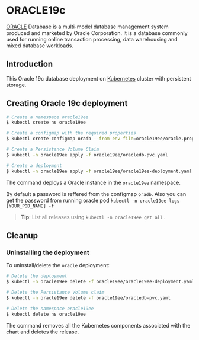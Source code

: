 # ORACLE19c

[ORACLE](https://www.oracle.com/database/technologies/) Database is a multi-model database management system produced and marketed by Oracle Corporation. It is a database commonly used for running online transaction processing, data warehousing and mixed database workloads.

## Introduction

This Oracle 19c database deployment on [Kubernetes](http://kubernetes.io) cluster with persistent storage.

## Creating Oracle 19c deployment

```bash
# Create a namespace oracle19ee
$ kubectl create ns oracle19ee

# Create a configmap with the required properties
$ kubectl create configmap oradb --from-env-file=oracle19ee/oracle.properties -n oracle19ee

# Create a Persistance Volume Claim
$ kubectl -n oracle19ee apply -f oracle19ee/oracledb-pvc.yaml

# Create a deployment
$ kubectl -n oracle19ee apply -f oracle19ee/oracle19ee-deployment.yaml

```

The command deploys a Oracle instance in the `oracle19ee` namespace.

By default a password is reffered from the configmap `oradb`. Also you can get the password from running oracle pod `kubectl -n oracle19ee logs [YOUR_POD_NAME] -f`

> **Tip**: List all releases using `kubectl -n oracle19ee get all` .

## Cleanup

### Uninstalling the deployment

To uninstall/delete the `oracle` deployment:

```bash
# Delete the deployment
$ kubectl -n oracle19ee delete -f oracle19ee/oracle19ee-deployment.yaml

# Delete the Persistance Volume claim
$ kubectl -n oracle19ee delete -f oracle19ee/oracledb-pvc.yaml

# Delete the namespace oracle19ee
$ kubectl delete ns oracle19ee
```

The command removes all the Kubernetes components associated with the chart and deletes the release.

